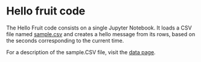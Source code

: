 # Hello fruit code

The Hello Fruit code consists on a single Jupyter Notebook. It loads a CSV file named [sample.csv](https://github.com/BioSchemas/github-markup-example/blob/main/data/sample.csv) and creates a hello message from its rows, based on the seconds corresponding to the current time.

For a description of the sample.CSV file, visit the [data page](./data.md).